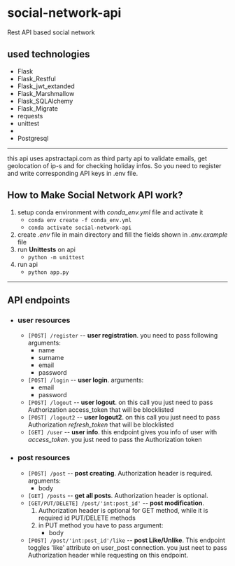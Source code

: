 # social-network-api
Rest API based social network

## used technologies
* Flask
* Flask_Restful
* Flask_jwt_extanded
* Flask_Marshmallow
* Flask_SQLAlchemy
* Flask_Migrate
* requests
* unittest
* 
* Postgresql
____
this api uses apstractapi.com as third party api to validate emails, get geolocation of ip-s and for checking holiday infos. So you need to register and write corresponding API keys in .env file.

## How to Make Social Network API work?
1. setup conda environment with _conda_env.yml_ file and activate it
   * `conda env create -f conda_env.yml`
   * `conda activate social-network-api`
2. create _.env_ file in main directory and fill the fields shown in _.env.example_ file
3. run **Unittests** on api
   * `python -m unittest`
4. run api
   * `python app.py`

____
## API endpoints
* ### user resources
  * `[POST] /register` -- **user registration**. you need to pass following arguments:
    * name
    * surname
    * email
    * password
  * `[POST] /login` -- **user login**. arguments:
    * email
    * password
  * `[POST] /logout` -- **user logout**. on this call you just need to pass Authorization access_token that will be blocklisted
  * `[POST] /logout2` -- **user logout2**. on this call you just need to pass Authorization _refresh_token_ that will be blocklisted
  * `[GET] /user` -- **user info**. this endpoint gives you info of user with _access_token_. you just need to pass the Authorization token


* ### post resources
  * `[POST] /post` -- **post creating**. Authorization header is required. arguments:
    * body
  * `[GET] /posts` -- **get all posts**. Authorization header is optional.
  * `[GET/PUT/DELETE] /post/'int:post_id'` -- **post modification**. 
    1. Authorization header is optional for GET method, while it is required id PUT/DELETE methods
    2. in PUT method you have to pass argument:
       * body
  * `[POST] /post/'int:post_id'/like` -- **post Like/Unlike**. This endpoint toggles 'like' attribute on user_post connection. you just neet to pass Authorization header while requesting on this endpoint.
